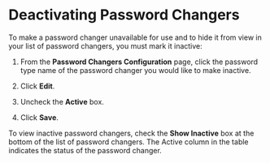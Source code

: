 [title]: # (Deactivating Password Changers)
[tags]: # (Deactivating Password Changers)
[priority]: # (30)

# Deactivating Password Changers

To make a password changer unavailable for use and to hide it from view in your list of password changers, you must mark it inactive:

1. From the **Password Changers Configuration** page, click the password type name of the password changer you would like to make inactive.

1. Click **Edit**.

1. Uncheck the **Active** box.

1. Click **Save**.

To view inactive password changers, check the **Show Inactive** box at the bottom of the list of password changers. The Active column in the table indicates the status of the password changer.
